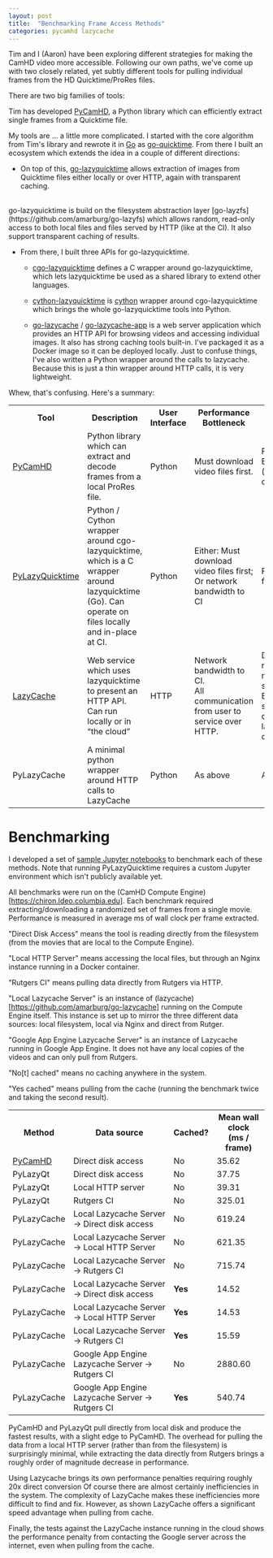 ```yaml
---
layout: post
title:  "Benchmarking Frame Access Methods"
categories: pycamhd lazycache
---
```


Tim and I (Aaron) have been exploring different strategies for making the CamHD video more accessible.   Following our own paths, we've come up with two closely related, yet subtly different tools for pulling individual frames from the HD Quicktime/ProRes files.

There are two big families of tools:

Tim has developed [PyCamHD](https://github.com/tjcrone/pycamhd), a Python library which can efficiently extract single frames from a Quicktime file.

My tools are ... a little more complicated.   I started with the core algorithm from Tim's library and rewrote it in [Go](https://golang.org/) as [go-quicktime](https://github.com/amarburg/go-quicktime).   From there I built an ecosystem which extends the idea in a couple of different directions:

  *  On top of this, [go-lazyquicktime](https://github.com/amarburg/go-lazquicktime) allows extraction of images from Quicktime files either locally or over HTTP, again with transparent caching.  
  <br/>
  go-lazyquicktime is build on the filesystem abstraction layer [go-layzfs](https://github.com/amarburg/go-lazyfs) which allows random, read-only access to both local files  and files served by HTTP (like at the CI).   It also support transparent caching of results.

  * From there, I built three APIs for go-lazyquicktime.   

    * [cgo-lazyquicktime](https://github.com/amarburg/cgo-lazyquicktime) defines a C wrapper around go-lazyquicktime, which lets lazyquicktime be used as a shared library to extend other languages.

    * [cython-lazyquicktime](https://github.com/amarburg/cython-lazyquicktime) is [cython](http://cython.org) wrapper around cgo-lazyquicktime which  brings the whole go-lazyquicktime tools into Python.

    * [go-lazycache](https://github.com/amarburg/go-lazycache) / [go-lazycache-app](https://github.com/amarburg/go-lazycache-app) is a web server application which provides an HTTP API for browsing videos and accessing individual images.  It also has strong caching tools built-in.   I've packaged it as a Docker image so it can be deployed locally.   Just to confuse things, I've also written a Python wrapper around the calls to lazycache.  Because this is just a thin wrapper around HTTP calls, it is very lightweight.

Whew, that's confusing.    Here's a summary:

<table class="smaller_table">
  <tr>
    <th>Tool</th>
    <th>Description</th>
    <th>User Interface</th>
    <th>Performance Bottleneck</th>
    <th>Pro</th>
    <th>Con</th>
  </tr>
  <tr>
    <td><a href="https://github.com/tjcrone/pycamhd">PyCamHD</a></td>
    <td>Python library which can extract and decode frames from a local ProRes file.</td>
    <td>Python</td>
    <td>Must download video files first.</td>
    <td>Fast<br/>Easy to deploy (few dependencies)</td>
    <td>Python-only</td>
  </tr>
  <tr>
    <td><a href="https://github.com/amarburg/cython-lazyquicktime">PyLazyQuicktime</a></td>
    <td>Python / Cython wrapper around cgo-lazyquicktime, which is a C wrapper around lazyquicktime (Go).  Can operate on files locally and in-place at CI.</td>
    <td>Python</td>
    <td>Either:
Must download video files first;
Or
network bandwidth to CI</td>
    <td>Fast,<br>flexible</td>
    <td>Complex: many layers, many languages.<br/>
Hard to deploy?</td>
  </tr>
  <tr>
    <td><a href="https://github.com/amarburg/go-lazycache">LazyCache</a></td>
    <td>Web service which uses lazyquicktime to present an HTTP API.  Can run locally or in “the cloud”</td>
    <td>HTTP</td>
    <td>Network bandwidth to CI.<br/>
    All communication from user to service over HTTP.</td>
    <td>Does not require massive local storage
Efficient for small numbers of frames from large numbers of videos</td>
  <td>Performance questions.</br>
Complexity.<br/>
Inefficient for large numbers of frames from single video</td>
  </tr>
  <tr>
    <td>PyLazyCache</td>
    <td>A minimal python wrapper around HTTP calls to LazyCache</td>
    <td>Python</td>
    <td>As above</td>
    <td>As above</td>
    <td>As above</td>
  </tr>
</table>


# Benchmarking

I developed a set of [sample Jupyter notebooks](https://github.com/CamHD-Analysis/lazyqt_demo_notebooks) to benchmark each of these methods.  Note that running PyLazyQuicktime requires a custom Jupyter environment which isn't publicly available yet.

All benchmarks were run on the (CamHD Compute Engine)[https://chiron.ldeo.columbia.edu].   Each benchmark required extracting/downloading a randomized set of frames from a single movie.  Performance is measured in average ms of wall clock per frame extracted.

"Direct Disk Access" means the tool is reading directly from the filesystem (from the movies that are local to the Compute Engine).  

"Local HTTP Server" means accessing the local files, but through an Nginx instance running in a Docker container.

"Rutgers CI" means pulling data directly from Rutgers via HTTP.

"Local Lazycache Server" is an instance of (lazycache)[https://github.com/amarburg/go-lazycache] running on the Compute Engine itself.   This instance is set up to mirror the three different data sources: local filesystem, local via Nginx and direct from Rutger.

"Google App Engine Lazycache Server" is an instance of Lazycache running in Google App Engine.   It does not have any local copies of the videos and can only pull from Rutgers.

"No[t] cached" means no caching anywhere in the system.

"Yes cached" means pulling from the cache (running the benchmark twice and taking the second result).




<table class="smaller_table">
  <tr>
    <th>Method</th>
    <th>Data source</th>
    <th>Cached?</th>
    <th>Mean wall clock<br>(ms / frame)</th>
  </tr>
  <tr>
    <td> <a href="https://github.com/tjcrone/pycamhd">PyCamHD</a> </td>
    <td>Direct disk access</td>
    <td>No</td>
    <td>35.62</td>
  </tr>
  <tr>
    <td>PyLazyQt</td>
    <td>Direct disk access</td>
    <td>No</td>
    <td>37.75</td>
  </tr>
  <tr>
    <td>PyLazyQt</td>
    <td>Local HTTP server</td>
    <td>No</td>
    <td>39.31</td>
  </tr>
  <tr>
    <td>PyLazyQt</td>
    <td>Rutgers CI</td>
    <td>No</td>
    <td>325.01</td>
  </tr>
  <tr>
    <td>PyLazyCache</td>
    <td>Local Lazycache Server -> Direct disk access</td>
    <td>No</td>
    <td>619.24</td>
  </tr>
  <tr>
    <td>PyLazyCache</td>
    <td>Local Lazycache Server -> Local HTTP Server</td>
    <td>No</td>
    <td>621.35</td>
  </tr>
  <tr>
    <td>PyLazyCache</td>
    <td>Local Lazycache Server -> Rutgers CI</td>
    <td>No</td>
    <td>715.74</td>
  </tr>
  <tr>
    <td>PyLazyCache</td>
    <td>Local Lazycache Server -> Direct disk access</td>
    <td><b>Yes</b></td>
    <td>14.52</td>
  </tr>
  <tr>
    <td>PyLazyCache</td>
    <td>Local Lazycache Server -> Local HTTP Server</td>
    <td><b>Yes</b></td>
    <td>14.53</td>
  </tr>
  <tr>
    <td>PyLazyCache</td>
    <td>Local Lazycache Server -> Rutgers CI</td>
    <td><b>Yes</b></td>
    <td>15.59</td>
  </tr>
  <tr>
    <td>PyLazyCache</td>
    <td>Google App Engine Lazycache Server -> Rutgers CI</td>
    <td>No</td>
    <td>2880.60</td>
  </tr>
  <tr>
    <td>PyLazyCache</td>
    <td>Google App Engine Lazycache Server -> Rutgers CI</td>
    <td><b>Yes</b></td>
    <td>540.74</td>
  </tr>
</table>

PyCamHD and PyLazyQt pull directly from local disk and produce the fastest results, with a slight edge to PyCamHD.   The overhead for pulling the data from a local HTTP server (rather than from the filesystem) is surprisingly minimal, while extracting the data directly from Rutgers brings a roughly order of magnitude decrease in performance.

Using Lazycache brings its own performance penalties requiring roughly 20x direct conversion   Of course there are almost certainly inefficiencies in the system.   The complexity of LazyCache makes these inefficiencies more difficult to find and fix.    However, as shown LazyCache offers a significant speed advantage when pulling from cache.

Finally, the tests against the LazyCache instance running in the cloud shows the performance penalty from contacting the Google server across the internet, even when pulling from the cache.
